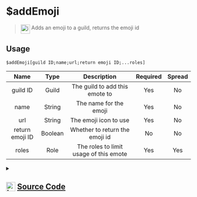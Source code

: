 # $addEmoji
> <img align="top" src="https://upload.wikimedia.org/wikipedia/commons/thumb/e/e4/Infobox_info_icon.svg/160px-Infobox_info_icon.svg.png?20150409153300" alt="image" width="25" height="auto"> Adds an emoji to a guild, returns the emoji id
## Usage
```
$addEmoji[guild ID;name;url;return emoji ID;...roles]
```
| Name | Type | Description | Required | Spread
| :---: | :---: | :---: | :---: | :---: |
guild ID | Guild | The guild to add this emote to | Yes | No
name | String | The name for the emoji | Yes | No
url | String | The emoji icon to use | Yes | No
return emoji ID | Boolean | Whether to return the emoji id | No | No
roles | Role | The roles to limit usage of this emote | Yes | Yes
<details>
<summary>
    
## <img align="top" src="https://cdn4.iconfinder.com/data/icons/iconsimple-logotypes/512/github-512.png" alt="image" width="25" height="auto">  [Source Code](https://github.com/tryforge/ForgeScript-V2/blob/main/src/native/addEmoji.ts)
    
</summary>
    
```ts
import { noop } from "lodash"
import { ArgType, NativeFunction, Return } from "../structures"

export default new NativeFunction({
    name: "$addEmoji",
    version: "1.0.7",
    description: "Adds an emoji to a guild, returns the emoji id",
    brackets: true,
    unwrap: true,
    args: [
        {
            name: "guild ID",
            description: "The guild to add this emote to",
            rest: false,
            required: true,
            type: ArgType.Guild,
        },
        {
            name: "name",
            description: "The name for the emoji",
            rest: false,
            required: true,
            type: ArgType.String,
        },
        {
            name: "url",
            description: "The emoji icon to use",
            rest: false,
            required: true,
            type: ArgType.String,
        },
        {
            name: "return emoji ID",
            description: "Whether to return the emoji id",
            rest: false,
            type: ArgType.Boolean,
        },
        {
            name: "roles",
            description: "The roles to limit usage of this emote",
            rest: true,
            required: true,
            type: ArgType.Role,
            pointer: 0,
        },
    ],
    async execute(ctx, [guild, name, icon, returnEmojiID, roles]) {
        const em = await guild.emojis
            .create({
                attachment: icon,
                name,
                roles: roles || undefined,
            })
            .catch(noop)

        return Return.success(returnEmojiID && em ? em.id : undefined)
    },
})

```
    
</details>
